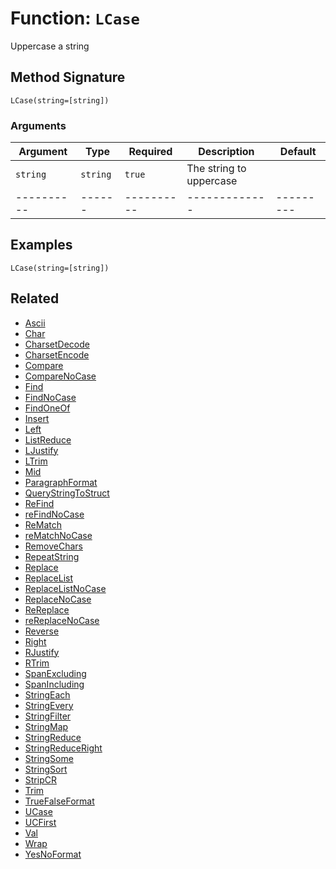 [comment]: # (Note: This documentation is generated dynamically in the build process.  To modify the contents, change the javadoc on the _invoke method of the BIF class)

# Function: `LCase`

Uppercase a string

## Method Signature
```
LCase(string=[string])
```
### Arguments

| Argument | Type | Required | Description | Default |
|----------|------|----------|-------------|---------|
| `string` | `string` | `true` | The string to uppercase | |
|----------|------|----------|-------------|---------|



## Examples

```
LCase(string=[string])
```

## Related
  * [Ascii](Ascii.md)
  * [Char](Char.md)
  * [CharsetDecode](CharsetDecode.md)
  * [CharsetEncode](CharsetEncode.md)
  * [Compare](Compare.md)
  * [CompareNoCase](CompareNoCase.md)
  * [Find](Find.md)
  * [FindNoCase](FindNoCase.md)
  * [FindOneOf](FindOneOf.md)
  * [Insert](Insert.md)
  * [Left](Left.md)
  * [ListReduce](ListReduce.md)
  * [LJustify](LJustify.md)
  * [LTrim](LTrim.md)
  * [Mid](Mid.md)
  * [ParagraphFormat](ParagraphFormat.md)
  * [QueryStringToStruct](QueryStringToStruct.md)
  * [ReFind](ReFind.md)
  * [reFindNoCase](reFindNoCase.md)
  * [ReMatch](ReMatch.md)
  * [reMatchNoCase](reMatchNoCase.md)
  * [RemoveChars](RemoveChars.md)
  * [RepeatString](RepeatString.md)
  * [Replace](Replace.md)
  * [ReplaceList](ReplaceList.md)
  * [ReplaceListNoCase](ReplaceListNoCase.md)
  * [ReplaceNoCase](ReplaceNoCase.md)
  * [ReReplace](ReReplace.md)
  * [reReplaceNoCase](reReplaceNoCase.md)
  * [Reverse](Reverse.md)
  * [Right](Right.md)
  * [RJustify](RJustify.md)
  * [RTrim](RTrim.md)
  * [SpanExcluding](SpanExcluding.md)
  * [SpanIncluding](SpanIncluding.md)
  * [StringEach](StringEach.md)
  * [StringEvery](StringEvery.md)
  * [StringFilter](StringFilter.md)
  * [StringMap](StringMap.md)
  * [StringReduce](StringReduce.md)
  * [StringReduceRight](StringReduceRight.md)
  * [StringSome](StringSome.md)
  * [StringSort](StringSort.md)
  * [StripCR](StripCR.md)
  * [Trim](Trim.md)
  * [TrueFalseFormat](TrueFalseFormat.md)
  * [UCase](UCase.md)
  * [UCFirst](UCFirst.md)
  * [Val](Val.md)
  * [Wrap](Wrap.md)
  * [YesNoFormat](YesNoFormat.md)

